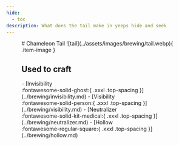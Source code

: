 ```yaml
---
hide:
  - toc
description: What does the tail make in yeeps hide and seek
---
```

<figure markdown="1">
# Chameleon Tail
![tail](../assets/images/brewing/tail.webp){ .item-image }

## Used to craft

<div class="grid cards" markdown>
- [Invisibility <br />:fontawesome-solid-ghost:{ .xxxl .top-spacing }](../brewing/invisibility.md)
- [Visibility <br />:fontawesome-solid-person:{ .xxxl .top-spacing }](../brewing/visibility.md)
- [Neutralizer <br />:fontawesome-solid-kit-medical:{ .xxxl .top-spacing }](../brewing/neutralizer.md)
- [Hollow <br />:fontawesome-regular-square:{ .xxxl .top-spacing }](../brewing/hollow.md)
</div>
</figure>